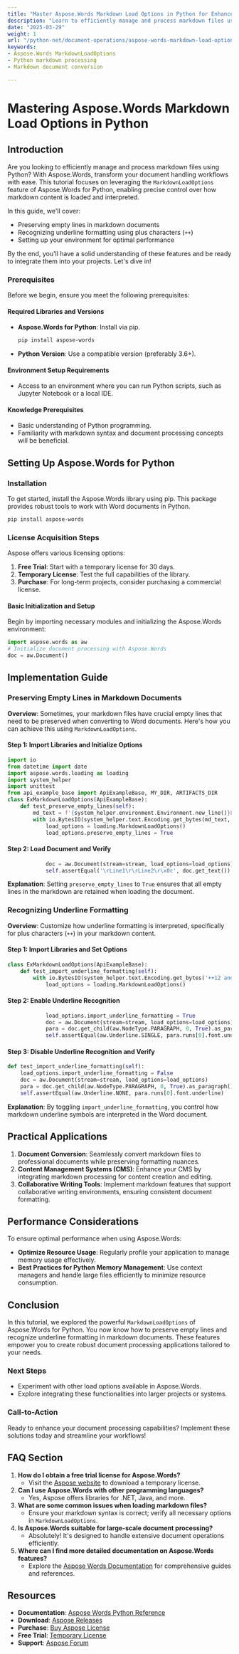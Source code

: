 ```yaml
---
title: "Master Aspose.Words Markdown Load Options in Python for Enhanced Document Processing"
description: "Learn to efficiently manage and process markdown files using Aspose.Words' MarkdownLoadOptions feature in Python. Enhance your document workflows with precise control over formatting."
date: "2025-03-29"
weight: 1
url: "/python-net/document-operations/aspose-words-markdown-load-options-python/"
keywords:
- Aspose.Words MarkdownLoadOptions
- Python markdown processing
- Markdown document conversion

---
```


# Mastering Aspose.Words Markdown Load Options in Python

## Introduction

Are you looking to efficiently manage and process markdown files using Python? With Aspose.Words, transform your document handling workflows with ease. This tutorial focuses on leveraging the `MarkdownLoadOptions` feature of Aspose.Words for Python, enabling precise control over how markdown content is loaded and interpreted.

In this guide, we'll cover:
- Preserving empty lines in markdown documents
- Recognizing underline formatting using plus characters (`++`)
- Setting up your environment for optimal performance

By the end, you'll have a solid understanding of these features and be ready to integrate them into your projects. Let's dive in!

### Prerequisites
Before we begin, ensure you meet the following prerequisites:

#### Required Libraries and Versions
- **Aspose.Words for Python**: Install via pip.
  ```bash
  pip install aspose-words
  ```
- **Python Version**: Use a compatible version (preferably 3.6+).

#### Environment Setup Requirements
- Access to an environment where you can run Python scripts, such as Jupyter Notebook or a local IDE.

#### Knowledge Prerequisites
- Basic understanding of Python programming.
- Familiarity with markdown syntax and document processing concepts will be beneficial.

## Setting Up Aspose.Words for Python

### Installation
To get started, install the Aspose.Words library using pip. This package provides robust tools to work with Word documents in Python.

```bash
pip install aspose-words
```

### License Acquisition Steps
Aspose offers various licensing options:
1. **Free Trial**: Start with a temporary license for 30 days.
2. **Temporary License**: Test the full capabilities of the library.
3. **Purchase**: For long-term projects, consider purchasing a commercial license.

#### Basic Initialization and Setup
Begin by importing necessary modules and initializing the Aspose.Words environment:

```python
import aspose.words as aw
# Initialize document processing with Aspose.Words
doc = aw.Document()
```

## Implementation Guide

### Preserving Empty Lines in Markdown Documents
**Overview**: Sometimes, your markdown files have crucial empty lines that need to be preserved when converting to Word documents. Here's how you can achieve this using `MarkdownLoadOptions`.

#### Step 1: Import Libraries and Initialize Options

```python
import io
from datetime import date
import aspose.words.loading as loading
import system_helper
import unittest
from api_example_base import ApiExampleBase, MY_DIR, ARTIFACTS_DIR
class ExMarkdownLoadOptions(ApiExampleBase):
    def test_preserve_empty_lines(self):
        md_text = f'{system_helper.environment.Environment.new_line()}Line1{system_helper.environment.Environment.new_line()}{system_helper.environment.Environment.new_line()}Line2{system_helper.environment.Environment.new_line()}{system_helper.environment.Environment.new_line()}'
        with io.BytesIO(system_helper.text.Encoding.get_bytes(md_text, system_helper.text.Encoding.utf_8())) as stream:
            load_options = loading.MarkdownLoadOptions()
            load_options.preserve_empty_lines = True
```

#### Step 2: Load Document and Verify

```python
            doc = aw.Document(stream=stream, load_options=load_options)
            self.assertEqual('\rLine1\r\rLine2\r\x0c', doc.get_text())
```

**Explanation**: Setting `preserve_empty_lines` to `True` ensures that all empty lines in the markdown are retained when loading the document.

### Recognizing Underline Formatting
**Overview**: Customize how underline formatting is interpreted, specifically for plus characters (`++`) in your markdown content.

#### Step 1: Import Libraries and Set Options

```python
class ExMarkdownLoadOptions(ApiExampleBase):
    def test_import_underline_formatting(self):
        with io.BytesIO(system_helper.text.Encoding.get_bytes('++12 and B++', system_helper.text.Encoding.ascii())) as stream:
            load_options = loading.MarkdownLoadOptions()
```

#### Step 2: Enable Underline Recognition

```python
            load_options.import_underline_formatting = True
            doc = aw.Document(stream=stream, load_options=load_options)
            para = doc.get_child(aw.NodeType.PARAGRAPH, 0, True).as_paragraph()
            self.assertEqual(aw.Underline.SINGLE, para.runs[0].font.underline)
```

#### Step 3: Disable Underline Recognition and Verify

```python
def test_import_underline_formatting(self):
    load_options.import_underline_formatting = False
    doc = aw.Document(stream=stream, load_options=load_options)
    para = doc.get_child(aw.NodeType.PARAGRAPH, 0, True).as_paragraph()
    self.assertEqual(aw.Underline.NONE, para.runs[0].font.underline)
```

**Explanation**: By toggling `import_underline_formatting`, you control how markdown underline symbols are interpreted in the Word document.

## Practical Applications
1. **Document Conversion**: Seamlessly convert markdown files to professional documents while preserving formatting nuances.
2. **Content Management Systems (CMS)**: Enhance your CMS by integrating markdown processing for content creation and editing.
3. **Collaborative Writing Tools**: Implement markdown features that support collaborative writing environments, ensuring consistent document formatting.

## Performance Considerations
To ensure optimal performance when using Aspose.Words:
- **Optimize Resource Usage**: Regularly profile your application to manage memory usage effectively.
- **Best Practices for Python Memory Management**: Use context managers and handle large files efficiently to minimize resource consumption.

## Conclusion
In this tutorial, we explored the powerful `MarkdownLoadOptions` of Aspose.Words for Python. You now know how to preserve empty lines and recognize underline formatting in markdown documents. These features empower you to create robust document processing applications tailored to your needs.

### Next Steps
- Experiment with other load options available in Aspose.Words.
- Explore integrating these functionalities into larger projects or systems.

### Call-to-Action
Ready to enhance your document processing capabilities? Implement these solutions today and streamline your workflows!

## FAQ Section
1. **How do I obtain a free trial license for Aspose.Words?**
   - Visit the [Aspose website](https://releases.aspose.com/words/python/) to download a temporary license.
2. **Can I use Aspose.Words with other programming languages?**
   - Yes, Aspose offers libraries for .NET, Java, and more.
3. **What are some common issues when loading markdown files?**
   - Ensure your markdown syntax is correct; verify all necessary options in `MarkdownLoadOptions`.
4. **Is Aspose.Words suitable for large-scale document processing?**
   - Absolutely! It's designed to handle extensive document operations efficiently.
5. **Where can I find more detailed documentation on Aspose.Words features?**
   - Explore the [Aspose Words Documentation](https://reference.aspose.com/words/python-net/) for comprehensive guides and references.

## Resources
- **Documentation**: [Aspose Words Python Reference](https://reference.aspose.com/words/python-net/)
- **Download**: [Aspose Releases](https://releases.aspose.com/words/python/)
- **Purchase**: [Buy Aspose License](https://purchase.aspose.com/buy)
- **Free Trial**: [Temporary License](https://releases.aspose.com/words/python/)
- **Support**: [Aspose Forum](https://forum.aspose.com/c/words/10)